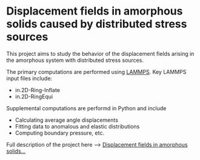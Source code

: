 # Displacement fields in amorphous solids caused by distributed stress sources

This project aims to study the behavior of the displacement fields arising in the amorphous system with distributed stress sources.

The primary computations are performed using <a href="https://www.lammps.org/#gsc.tab=0">LAMMPS</a>. Key LAMMPS input files include:
<ul>
  <li>in.2D-Ring-Inflate</li>
  <li>in.2D-RingEqui</li>
</ul>

Supplemental computations are performd in Python and include 
<ul>
  <li>Calculating average angle displacements</li>
  <li>Fitting data to anomalous and elastic distributions</li>
  <li>Computing boundary pressure, etc.</li>
</ul>

Full description of the project here --> <a href="https://drive.google.com/file/d/1s6msOLkYqgoxFNk0Dq8K2ntTD9V-ua41/view?usp=drive_link" target="_blank">Displacement fields in amorphous solids...</a>
